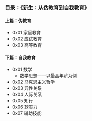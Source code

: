 ### 目录：《新生：从伪教育到自我教育》

#### 上篇：伪教育

+ 0x01 家庭教育
+ 0x02 应试教育
+ 0x03 高等教育

#### 下篇：自我教育

+ 0x01 数学
  + 数学思想——以最高年薪为例
+ 0x02 马克思主义哲学
+ 0x03 异性关系
+ 0x04 人际关系
+ 0x05 知行
+ 0x06 软实力
+ 0x07 辅助技能




